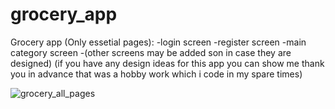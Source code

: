 # grocery_app

Grocery app (Only essetial pages):
-login screen
-register screen
-main category screen
-(other screens may be added son in case they are designed)
(if you have any design ideas for this app you can show me thank you in advance that was a hobby work which i code in my spare times)

![grocery_all_pages](https://user-images.githubusercontent.com/70948122/160934912-a86e0031-4ca9-48b4-9db8-acbcab17e38a.jpg)
